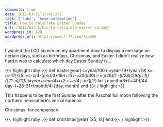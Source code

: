 ```yaml
---
comments: true
date: 2011-03-31T17:41:27Z
tags: ["ruby", "home-automation"]
title: How to calculate Easter Sunday
url: /2011/03/31/how-to-calculate-easter-sunday/
wordpress_id: 420
wordpress_url: https://www.f-77.com/?p=420
---
```


I wanted the LCD screen on my apartment door to display a message on certain days,
such as birthdays, Christmas, and Easter.
I didn't realize how hard it was to calculate which day Easter Sunday is...

{{< highlight ruby >}}
def easter(year)
c=year/100
n=year-19*(year/19)
k=(c-17)/25
i=c-c/4-(c-k)/3+19*n+15
i-=30*(i/30)
i-=(i/28)*(1 -(i/28)_(29/(i+1))_((21-n)/11))
j=year+year/4+i+2-c+c/4
j-=7*(j/7)
l=i-j
month=3+(l+40)/44
day=l+28-31*(month/4)
[day, month]
end
{{< / highlight >}}

This happens to be the first Sunday after the Paschal full moon following the northern hemisphere's vernal equinox.

Christmas, for comparison:

{{< highlight ruby >}}
def christmas(year)
[25, 12]
end
{{< / highlight >}}
